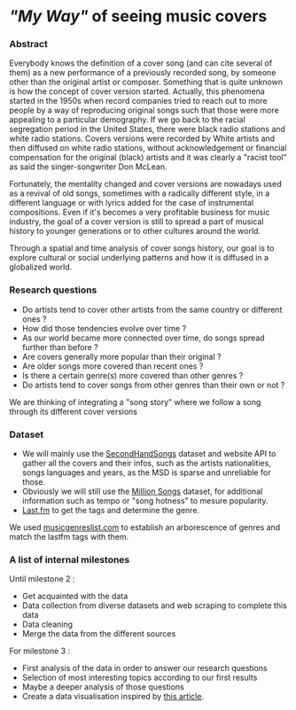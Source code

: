 # **_"My Way"_ of seeing music covers**

### Abstract

Everybody knows the definition of a cover song (and  can cite several of them) as a new performance of a previously recorded song, by someone other than the original artist or composer.
Something that is quite unknown is how the concept of cover version started. Actually, this phenomena started in the 1950s when record companies tried to reach out to more people by a way of reproducing original songs such that those were more appealing to a particular demography. If we go back to the racial segregation period in the United States, there were black radio stations and white radio stations. Covers versions were recorded by White artists and then diffused on white radio stations, without acknowledgement or financial compensation for the original (black) artists and it was clearly a "racist tool" as said the singer-songwriter Don McLean.

Fortunately, the mentality changed and cover versions are nowadays used as a revival of old songs, sometimes with a radically different style, in a different language or with lyrics added for the case of instrumental compositions.
Even if it's becomes a very profitable business for music industry, the goal of a cover version is still to spread a part of musical history to younger generations or to other cultures around the world.


Through a spatial and time analysis of cover songs history, our goal is to explore cultural or social underlying patterns and how it is diffused in a globalized world.

### Research questions 

- Do artists tend to cover other artists from the same country or different ones ?
- How did those tendencies evolve over time ?
- As our world became more connected over time, do songs spread further than before ?
- Are covers generally more popular than their original ?
- Are older songs more covered than recent ones ?
- Is there a certain genre(s) more covered than other genres ?
- Do artists tend to cover songs from other genres than their own or not ?

We are thinking of integrating a "song story" where we follow a song through its different cover versions

### Dataset

- We will mainly use the [SecondHandSongs](https://labrosa.ee.columbia.edu/millionsong/secondhand) dataset and website API to gather all the covers and their infos, such as the artists nationalities, songs languages and years, as the MSD is sparse and unreliable for those.
- Obviously we will still use the [Million Songs](https://labrosa.ee.columbia.edu/millionsong/) dataset, for additional information such as tempo or "song hotness" to mesure popularity.
- [Last.fm](https://labrosa.ee.columbia.edu/millionsong/lastfm) to get the tags and determine the genre.

We used [musicgenreslist.com](http://www.musicgenreslist.com/) to establish an arborescence of genres and match the lastfm tags with them.


### A list of internal milestones

Until milestone 2 :

- Get acquainted with the data
- Data collection from diverse datasets and web scraping to complete this data
- Data cleaning
- Merge the data from the different sources

For milestone 3 :
 
- First analysis of the data in order to answer our research questions
- Selection of most interesting topics according to our first results
- Maybe a deeper analysis of those questions
- Create a data visualisation inspired by [this article](https://pudding.cool/2017/05/song-repetition/index.html).
